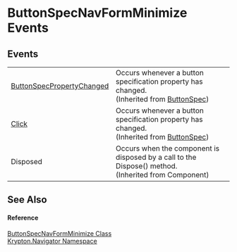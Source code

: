 # ButtonSpecNavFormMinimize Events




## Events
<table>
<tr>
<td><a href="786e0e28-d581-5bbd-261f-8c9f1f62b36a.md">ButtonSpecPropertyChanged</a></td>
<td>Occurs whenever a button specification property has changed.<br />(Inherited from <a href="5c226624-9ac8-d7c9-8a8d-31d5ff115dbd.md">ButtonSpec</a>)</td></tr>
<tr>
<td><a href="59ad35e0-c850-ac18-8f59-c99be0e345b7.md">Click</a></td>
<td>Occurs whenever a button specification property has changed.<br />(Inherited from <a href="5c226624-9ac8-d7c9-8a8d-31d5ff115dbd.md">ButtonSpec</a>)</td></tr>
<tr>
<td>Disposed</td>
<td>Occurs when the component is disposed by a call to the Dispose() method.<br />(Inherited from Component)</td></tr>
</table>

## See Also


#### Reference
<a href="ec4d77c6-db72-3f69-2e7c-9534c34beebc.md">ButtonSpecNavFormMinimize Class</a>  
<a href="a21ac074-d119-3dc6-bd1c-d3a12c0128bc.md">Krypton.Navigator Namespace</a>  
